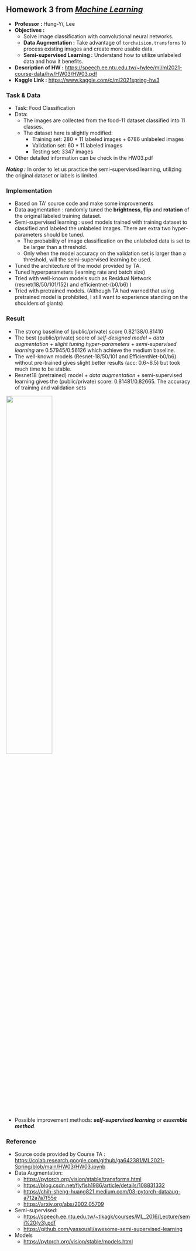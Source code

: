## Homework 3 from [***Machine Learning***](https://speech.ee.ntu.edu.tw/~hylee/ml/2021-spring.html)
* **Professor :** Hung-Yi, Lee
* **Objectives :**
  * Solve image classification with convolutional neural networks.
  * **Data Augmentation :** Take advantage of `torchvision.transforms` to process existing images and create more usable data.
  * **Semi-supervised Learning :** Understand how to utilize unlabeled data and how it benefits.
* **Description of HW :** https://speech.ee.ntu.edu.tw/~hylee/ml/ml2021-course-data/hw/HW03/HW03.pdf
* **Kaggle Link :** https://www.kaggle.com/c/ml2021spring-hw3

### Task & Data
* Task: Food Classification
* Data:
    * The images are collected from the food-11 dataset classified into 11 classes.
    * The dataset here is slightly modified:
        * Training set: 280 * 11 labeled images + 6786 unlabeled images
        * Validation set: 60 * 11 labeled images
        * Testing set: 3347 images
* Other detailed information can be check in the HW03.pdf
      
***Noting :*** In order to let us practice the semi-supervised learning, utilizing the original dataset or labels is limited.

### Implementation
* Based on TA' source code and make some improvements
* Data augmentation : randomly tuned the **brightness**, **flip** and **rotation** of the original labeled training dataset.
* Semi-supervised learning : used models trained with training dataset to classified and labeled the unlabeled images. There are extra two hyper-parameters should be tuned. 
    * The probability of image classification on the unlabeled data  is set to be larger than a threshold.
    * Only when the model accuracy on the validation set is larger than a threshold, will the semi-supervised learning be used.
* Tuned the architecture of the model provided by TA.
* Tuned hyperparameters (learning rate and batch size)
* Tried with well-known models such as Residual Network (resnet(18/50/101/152) and efficientnet-(b0/b6) )
* Tried with pretrained models. (Although TA had warned that using pretrained model is prohibited, I still want to experience standing on the shoulders of giants)

### Result
* The strong baseline of (public/private) score 0.82138/0.81410
* The best (public/private) score of *self-designed model* + *data augmentation* + *slight tuning hyper-parameters* + *semi-supervised learning* are 0.57945/0.56126 which achieve the medium baseline.
* The well-known models (Resnet-18/50/101 and EfficientNet-b0/b6) without pre-trained gives slight better results (acc: 0.6~6.5) but took much time to be stable.
* Resnet18 (pretrained) model + *data augmentation* + semi-supervised learning gives the (public/private) score: 0.81481/0.82665.
  The accuracy of training and validation sets
<img src="https://i.imgur.com/2geeRrr.png" width=50%>
 

* Possible improvement methods: ***self-supervised learning*** or ***essemble method***. 

### Reference
* Source code provided by Course TA : https://colab.research.google.com/github/ga642381/ML2021-Spring/blob/main/HW03/HW03.ipynb
* Data Augmentation: 
    * https://pytorch.org/vision/stable/transforms.html
    * https://blog.csdn.net/flyfish1986/article/details/108831332
    * https://chih-sheng-huang821.medium.com/03-pytorch-dataaug-a712a7a7f55e
    * https://arxiv.org/abs/2002.05709
* Semi-supervised:
    * https://speech.ee.ntu.edu.tw/~tlkagk/courses/ML_2016/Lecture/semi%20(v3).pdf
    * https://github.com/yassouali/awesome-semi-supervised-learning
* Models
    * https://pytorch.org/vision/stable/models.html
